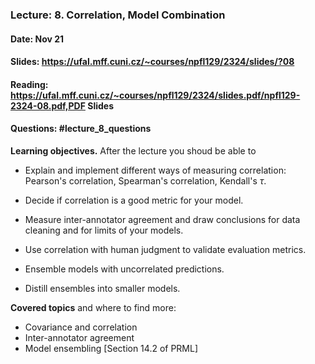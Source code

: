 ### Lecture: 8. Correlation, Model Combination
#### Date: Nov 21
#### Slides: https://ufal.mff.cuni.cz/~courses/npfl129/2324/slides/?08
#### Reading: https://ufal.mff.cuni.cz/~courses/npfl129/2324/slides.pdf/npfl129-2324-08.pdf,PDF Slides
#### Questions: #lecture_8_questions

**Learning objectives.** After the lecture you shoud be able to

- Explain and implement different ways of measuring correlation: Pearson's
  correlation, Spearman's correlation, Kendall's $\tau$.

- Decide if correlation is a good metric for your model.

- Measure inter-annotator agreement and draw conclusions for data
  cleaning and for limits of your models.

- Use correlation with human judgment to validate evaluation metrics.

- Ensemble models with uncorrelated predictions.

- Distill ensembles into smaller models.

**Covered topics** and where to find more:

- Covariance and correlation
- Inter-annotator agreement
- Model ensembling [Section 14.2 of PRML]
